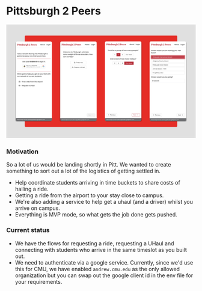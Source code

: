 # Pittsburgh 2 Peers

![registration screens](./registration-screens.png)

### Motivation

So a lot of us would be landing shortly in Pitt. We wanted to create something to sort out a lot of the logistics of getting settled in.

- Help coordinate students arriving in time buckets to share costs of hailing a ride.
- Getting a ride from the airport to your stay close to campus.
- We're also adding a service to help get a uhaul (and a driver) whilst you arrive on campus.
- Everything is MVP mode, so what gets the job done gets pushed.

### Current status

- We have the flows for requesting a ride, requesting a UHaul and connecting with students who arrive in the same timeslot as you built out.
- We need to authenticate via a google service. Currently, since we'd use this for CMU, we have enabled `andrew.cmu.edu` as the only allowed organization but you can swap out the google client id in the env file for your requirements.

<!-- ![Landing Page](public/landing-page.png) -->

